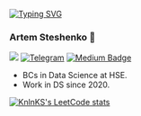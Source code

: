 [![Typing SVG](https://readme-typing-svg.herokuapp.com?font=Fira+Code&pause=1000&color=2CABF7&width=435&lines=Hi!+I'm+a+Artem)](https://git.io/typing-svg)
### Artem Steshenko 👋
![](https://komarev.com/ghpvc/?username=artemsteshenko&color=green)
[![Telegram](https://badgen.net/badge/icon/telegram?icon=telegram&label)](https://t.me/steshenkotema)
[![Medium Badge](https://badgen.net/badge/icon/medium?icon=medium&label)](https://medium.com/@steshenkotema)
- BCs in Data Science at HSE. 
- Work in DS since 2020. 

[![KnlnKS's LeetCode stats](https://leetcode-stats-six.vercel.app/api?username=steshenko_artem&theme=dark)](https://github.com/steshenko_artem/leetcode-stats)


